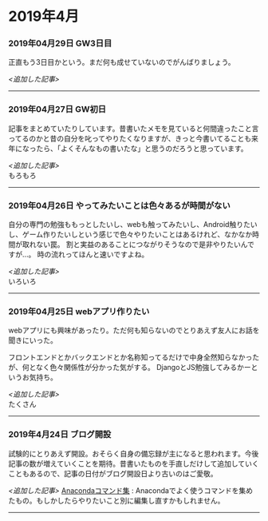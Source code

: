 # 2019年4月

### 2019年04月29日 GW3日目
正直もう3日目かという。まだ何も成せていないのでがんばりましょう。

*<追加した記事>*

- - -

### 2019年04月27日 GW初日
記事をまとめていたりしています。昔書いたメモを見ていると何間違ったこと言ってるのかと昔の自分を叱ってやりたくなりますが、きっと今書いてることも来年になったら、「よくそんなもの書いたな」と思うのだろうと思っています。  

*<追加した記事>*  
もろもろ
- - -

### 2019年04月26日 やってみたいことは色々あるが時間がない
自分の専門の勉強ももっとしたいし、webも触ってみたいし、Android触りたいし、ゲーム作りたいしという感じで色々やりたいことはあるけれど、なかなか時間が取れない罠。
割と実益のあることにつながりそうなので是非やりたいんですが…。
時の流れってほんと速いですよね。

*<追加した記事>*  
いろいろ

- - - 
### 2019年04月25日 webアプリ作りたい
webアプリにも興味があったり。ただ何も知らないのでとりあえず友人にお話を聞きにいった。

フロントエンドとかバックエンドとか名称知ってるだけで中身全然知らなかったが、何となく色々関係性が分かった気がする。
DjangoとJS勉強してみるかーというお気持ち。

*<追加した記事>*  
たくさん
- - -

### 2019年4月24日 ブログ開設
試験的にとりあえず開設。おそらく自身の備忘録が主になると思われます。今後記事の数が増えていくことを期待。昔書いたものを手直しだけして追加していくこともあるので、記事の日付がブログ開設日より古いのはご愛敬。

*<追加した記事>*
[Anacondaコマンド集](python/anaconda_cmd)
:   Anacondaでよく使うコマンドを集めたもの。もしかしたらやりたいこと別に編集し直すかもしれません。

- - -
